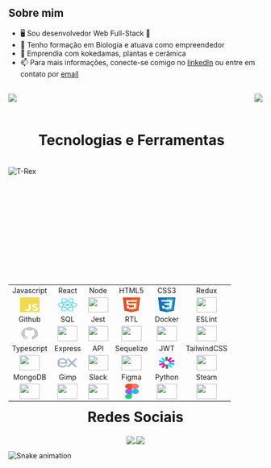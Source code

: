 ## Sobre mim
* :desktop_computer: Sou desenvolvedor Web Full-Stack :robot:
* :leaves: Tenho formação em Biologia e atuava como empreendedor 
* :amphora: Emprendia com kokedamas, plantas e cerâmica
* :mailbox: Para mais informações, conecte-se comigo no <a href="https://www.linkedin.com/in/breno-lg/" target="_blank">linkedIn</a> ou entre em contato por  <a href="mailto: brenolgar@gmail.com"> email</a>

<br>
<div>
  
  <img  height="160em" src="https://github-readme-stats.vercel.app/api?username=brenolg&show_icons=true&theme=transparent"/>
  <img align="right" height="160em" src="https://github-readme-stats.vercel.app/api/top-langs/?username=brenolg&show_icons=true&theme=transparent&layout=compact"/>
</div>
<br>

<div  align="center"> 
  <h1 align="center">Tecnologias e Ferramentas</h1>
  <div style="display: inline_block"><br>
	<img align="left" height="220" alt="T-Rex" src="https://31.media.tumblr.com/2e8986a1b1c062623cea1b9edaddcc52/tumblr_mup3qzOPsX1rk0k2jo1_500.gif">
	     <table align="right">
					<tbody>
							 <tr>
									<td align="center">Javascript</td>
									<td align="center">React</td>
									<td align="center">Node</td>
									<td align="center">HTML5</td>
									<td align="center">CSS3</td>
                  <td align="center">Redux</td>
							  </tr>
							  <tr>
							  	 <td align="center">									
											<img
											align="center"
											height="30"
											width="40"
											src="https://raw.githubusercontent.com/devicons/devicon/master/icons/javascript/javascript-plain.svg" />
									 </td>
									 <td align="center">
											<img
											align="center"
											height="30"
											width="40"
											src="https://raw.githubusercontent.com/devicons/devicon/master/icons/react/react-original.svg" />
									</td>
									<td align="center">
											<img
											align="center"
											height="30"
											width="40"
											src="https://cdn.jsdelivr.net/gh/devicons/devicon/icons/nodejs/nodejs-original.svg" />
									</td>
									<td align="center">
											<img
											align="center"
											height="30"
											width="40"
											src="https://raw.githubusercontent.com/devicons/devicon/master/icons/html5/html5-original.svg" />
									</td>
									<td align="center">
											<img
												align="center"
												height="30"
												width="40"
												src="https://raw.githubusercontent.com/devicons/devicon/master/icons/css3/css3-original.svg" />
									</td>
									<td align="center">
											<img
												align="center"
												height="30"
												width="40"
												src="https://cdn.jsdelivr.net/gh/devicons/devicon/icons/redux/redux-original.svg" />       
									</td>  
							  </tr>
							  <tr>
								  <td align="center">Github</td>
									<td align="center">SQL</td>
									<td align="center">Jest</td>
									<td align="center">RTL</td>
									<td align="center">Docker</td>
									<td align="center">ESLint</td>
							  </tr>
							  <tr>
									<td align="center">
											<img
												align="center"
												height="30"
 												width="40"        
												src="./github.png" />
									</td>
									<td align="center">
											<img
												align="center"
												height="30"
												width="40"
												src="https://cdn.jsdelivr.net/gh/devicons/devicon/icons/mysql/mysql-original.svg" />          
									</td>      
									<td align="center">
											<img
												align="center"
												height="30"
												width="40"
												src="https://cdn.jsdelivr.net/gh/devicons/devicon/icons/jest/jest-plain.svg"/>         
									</td>  
									<td align="center">
											<img
												align="center"
												height="30"
												width="40"
    										src="https://testing-library.com/img/octopus-128x128.png" />
									</td>  
									<td align="center">
											<img
												align="center"
												height="30"
												width="40"
												src="https://cdn.jsdelivr.net/gh/devicons/devicon/icons/docker/docker-plain.svg" />	
									</td>
									<td align="center">        
											<img
												align="center"
												height="30"
												width="40"
												src="https://www.vectorlogo.zone/logos/eslint/eslint-icon.svg" />	
									</td>  
							</tr>
							<tr align="center">
							    <td align="center">Typescript</td>
							    <td align="center">Express</td>
									<td align="center">API</td>
									<td align="center">Sequelize</td>
									<td align="center">JWT</td>
									<td align="center">TailwindCSS</td>
							</tr>
							<tr>
									<td align="center">
											<img
											  align="center"
												height="30"
												width="40"
												src="https://cdn.jsdelivr.net/gh/devicons/devicon/icons/typescript/typescript-original.svg" 
												/>	
									</td>    
									<td align="center">
											<img
											  align="center"
												height="30"
												width="40"
												src="./express.png" 
												/>	
									</td>            
									<td align="center">
											<img
											  align="center"
												height="30"
												width="40"
												src="https://cdn.jsdelivr.net/gh/devicons/devicon/icons/fastapi/fastapi-original.svg"
												/>	
									</td>    
									<td align="center">
											<img
											  align="center"
												height="30"
												width="40"
												src="https://cdn.jsdelivr.net/gh/devicons/devicon/icons/sequelize/sequelize-original.svg"
												/>	
									</td>      
									<td align="center">
											<img
											  align="center"
												height="30"
												width="40"
												src="./JWT.png" 
												/>	
									</td>                                  
									<td align="center">
											<img
											  align="center"
												height="30"
												width="40"
												src="https://cdn.jsdelivr.net/gh/devicons/devicon/icons/tailwindcss/tailwindcss-plain.svg" 
												/>	          
									</td>  
							</tr>
							<tr>
								  <td align="center">MongoDB</td>
									<td align="center">Gimp</td>
									<td align="center">Slack</td>
									<td align="center">Figma</td>
								 <td align="center">Python</td>
                  <td align="center">Steam</td>
							</tr>
							<tr>
									<td align="center">
											<img
												align="center"
												height="30"
												width="40"
	                    	<img src="https://cdn.jsdelivr.net/gh/devicons/devicon/icons/mongodb/mongodb-original.svg" />
									</td>  
									<td align="center">
											<img
												align="center"
												height="30"
												width="40"
												src="https://user-images.githubusercontent.com/103611470/212475683-30aa8c88-7c9c-4176-a385-64daefc2f63e.png" 
												/>	
									</td>  
									<td align="center">
											<img
												align="center"
												height="30"
												width="40"
												src="https://user-images.githubusercontent.com/103611470/212475773-3c7263dd-43b7-4b24-8611-7d7992fa99d7.png" 
												/>	
										<td align="center">
											<img
												align="center"
												height="30"
												width="40"
												src="https://github.com/devicons/devicon/blob/v2.15.1/icons/figma/figma-original.svg" 
												/>	
									</td>
									<td align="center">
											<img
												align="center"
												height="30"
												width="40"
												src="https://cdn.jsdelivr.net/gh/devicons/devicon/icons/python/python-original.svg"/>
									</td>   
									<td align="center">
											<img
												align="center"
												height="30"
												width="40"
												src="https://user-images.githubusercontent.com/103611470/212475815-a3154e78-68ac-4d4b-b5d5-6e4168a69948.png"/>
									</td>   
								</tr>
					</tbody>
			 </table>
  </div>
</div>
    
<div align="center">
<br>
<br>
<br>
<br>
<br>
<br>
<br>
<br>
<br>
<br>
<br>
<br>
<br>
<br>
<br>
<br>
  <h1 align="center">Redes Sociais</h1>
  <a href="mailto: brenolgar@gmail.com">
	<img
			align="center"
			height="50"
			src="https://user-images.githubusercontent.com/103611470/212475905-d14fd4fa-4ea5-41a4-a161-12c1cd42e277.png" />
	</a>
	<a
		href="http://www.linkedin.com/in/breno-lg"
		target="_blank"
		rel="noopener noreferrer">
		<img
			align="center"
			height="50"
			src="https://user-images.githubusercontent.com/103611470/212475971-cbf5aa0a-6714-4b8e-b5ae-4f64817ad12a.png" />
	</a>
</div>

![Snake animation](https://github.com/brenolg/brenolg/blob/output/github-contribution-grid-snake.svg)


